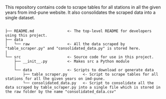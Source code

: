 This repository contains code to scrape tables for all stations in all the given years from imd-pune website. It also consolidates the scraped data into a single dataset.

```
      
├── README.md               <- The top-level README for developers using this project.
├── data
│   └── raw                 <- All the data scraped by "table_scraper.py" and "consolidated_data.py" is stored here.
│
└── src                     <- Source code for use in this project.
    ├── __init__.py         <- Makes src a Python module
    │
    └── data                <- Scripts to download or generate data
        ├── table_scraper.py       <- Script to scrape tables for all stations for all the given years on imd-pune. 
        └── consolidated_data.py   <- Script to consolidate all the data scraped by table_scraper.py into a single file which is stored in the raw folder by the name "consolidated_data.csv"

```